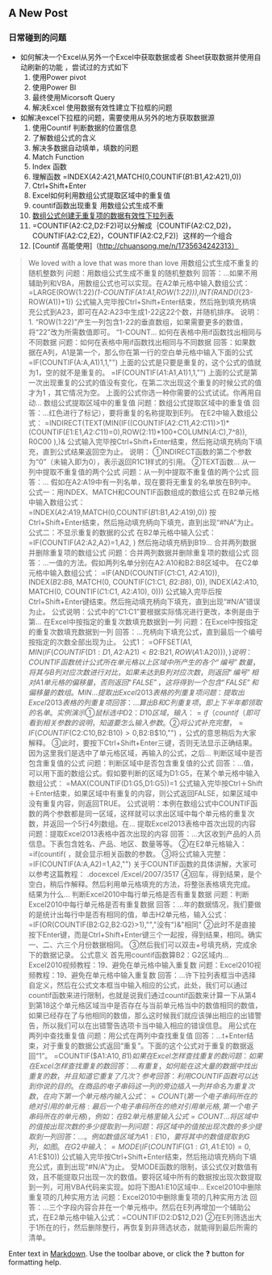## A New Post
###  日常碰到的问题 

+ 如何解决一个Excel从另外一个Excel中获取数据或者 Sheet获取数据并使用自动刷新的功能 ，尝试过的方式如下
  1. 使用Power pivot
  2. 使用Power BI 
  3. 最终使用Micorsoft Query 
  4. 解决Excel 使用数据有效性建立下拉框的问题 
+ 如解决excel下拉框的问题，需要使用从另外的地方获取数据源 
  1. 使用Countif 判断数据的位置信息
  2. 了解数组公式的含义 
  3. 解决多数据自动填单，填数的问题 
  4. Match Function
  5. Index 函数 
  6. 理解函数 =INDEX($A$2:$A$21,MATCH(0,COUNTIF($B$1:B1,$A$2:$A$21),0))
  7. Ctrl+Shift+Enter 
  8. Excel如何利用数组公式提取区域中的重复值
  9. countif函数出现重复 用数组公式生成不重
  10. [数组公式创建无重复项的数据有效性下拉列表](http://www.excel123.cn/Article/excelhanshu/201104/854.html)
  11. =COUNTIF(A2:C2,D2:F2)可以分解成｛COUNTIF(A2:C2,D2)，COUNTIF(A2:C2,E2)，COUNTIF(A2:C2,F2)｝这样的一个组合
  12. [Countif 高能使用]（http://chuansong.me/n/1735634242313）

> We loved with a love that was more than love
> 用数组公式生成不重复的随机整数列
问题：用数组公式生成不重复的随机整数列
回答：...如果不用辅助列和VBA，用数组公式也可以实现。在A2单元格中输入数组公式： =LARGE(ROW($1:$22)*(1-COUNTIF($A$1:A1,ROW($1:$22))),INT(RAND()*(23-ROW(A1))+1)) 公式输入完毕按Ctrl+Shift+Enter结束，然后拖到填充柄填充公式到A23，即可在A2:A23中生成1-22这22个数，并随机排序。    说明： 1. “ROW($1:$22)”产生一列包含1-22的垂直数组，如果需要更多的数值，将“22”改为所需数值即可。 “1-COUNT...
如何在表格中用if函数找出相同与不同数据
问题：如何在表格中用if函数找出相同与不同数据
回答：如果数据在A列，A1是第一个，那么你在第一行的空白单元格中输入下面的公式 =IF(COUNTIF(A:A,A1)1,1,"") 上面的公式是只要是重复的，这个公式的值就为1，空的就不是重复的。 =IF(COUNTIF($A$1:A1,A1)1,1,"") 上面的公式是第一次出现重复的公式的值没有变化，在第二次出现这个重复的时候公式的值才为1 ，其它情况为空。 上面的公式你选一种你需要的公式试试。你再用自动...
数组公式提取区域中的重复值
问题：数组公式提取区域中的重复值
回答：...红色进行了标记），要将重复的名称提取到E列。 在E2中输入数组公式： =INDIRECT(TEXT(MIN(IF((COUNTIF($A$2:$C$11,$A$2:$C$11)>1)*(COUNTIF($E$1:E1,$A$2:$C$11)=0),ROW($2:$11)*100+COLUMN($A:$C),7^8)), R0C00 ),)& 公式输入完毕按Ctrl+Shift+Enter结束，然后拖动填充柄向下填充，直到公式结果返回空为止。 说明： ①INDIRECT函数的第二个参数为“0”（未输入即为0），表示返回R1C1样式的引用。 ②TEXT函数...
从一列中提取不重复值的两个公式
问题：从一列中提取不重复值的两个公式
回答：... 假如在A2:A19中有一列名单，现在要将无重复的名单放在B列中。  公式一：用INDEX、MATCH和COUNTIF函数组成的数组公式 在B2单元格中输入数组公式： =INDEX($A$2:$A$19,MATCH(0,COUNTIF($B$1:B1,$A$2:$A$19),0)) 按Ctrl+Shift+Enter结束，然后拖动填充柄向下填充，直到出现“#NA”为止。 公式二：不显示重复的数据的公式 在B2单元格中输入公式： =IF(COUNTIF($A$2:A2,A2)=1,A2, ) 然后拖动填充柄到B19...
合并两列数据并删除重复项的数组公式
问题：合并两列数据并删除重复项的数组公式
回答：...一值的方法。假如两列名单分别在A2:A10和B2:B8区域中。 在C2单元格中输入数组公式： =IF(AND(COUNTIF($C$1:C1, $A$2:$A$10)), INDEX($B$2:$B$8, MATCH(0, COUNTIF($C$1:C1, $B$2:$B$8), 0)), INDEX($A$2:$A$10, MATCH(0, COUNTIF($C$1:C1, $A$2:$A$10), 0))) 公式输入完毕后按Ctrl+Shift+Enter键结束。然后拖动填充柄向下填充，直到出现“#N/A”错误为止。 公式说明：公式中的“$C$1:C1”要根据实际情况进行更改，本例是由于第...
在Excel中按指定的重复次数填充数据到一列
问题：在Excel中按指定的重复次数填充数据到一列
回答：...充柄向下填充公式，直到最后一个编号按指定的次数全部出现为止。 公式1： =OFFSET(A$1,MIN(IF(COUNTIF($D$1:D1,A$2:A$21)<B$2:B$21,ROW(A$1:A$20))),) 说明：COUNTIF函数统计公式所在单元格以上区域中所产生的各个“编号”数量，将其与B列对应次数进行对比，如果未达到B列对应次数，则返回“编号”相对A1单元格的偏移量，否则返回“FALSE”，这将得到一个包含“FALSE”和偏移量的数组。MIN...
提取出Excel2013表格的列重复项
问题：提取出Excel2013表格的列重复项
回答：...算出B和C列重复项，即上下半年都领取的名单。 实例演示 ①鼠标选中D2：D10区域，输入：=if（countif（ 即可看到相关参数的说明，知道要怎么输入参数。 ②将公式补充完整， =IF(COUNTIF($C$2:$C$10,$B$2:$B$10)>0,$B$2:$B$10,"") ，公式的意思稍后为大家解释。 ③此时，要按下Ctrl+Shift+Enter三键，否则无法显示正确结果。因为这里我们是选中了单元格区域，再输入的公式，之后...
判断区域中是否包含重复值的公式
问题：判断区域中是否包含重复值的公式
回答：...值，可以用下面的数组公式。假如要判断的区域为D1:G5，在某个单元格中输入数组公式： =MAX(COUNTIF(D1:G5,D1:G5))=1 公式输入完毕按Ctrl＋Shift＋Enter结束，如果区域中有重复的内容，则公式返回FALSE，如果区域中没有重复内容，则返回TRUE。 公式说明：本例在数组公式中COUNTIF函数的两个参数都是同一区域，这样就可以求出区域中每个单元格的重复次数，并返回一个5行4列数组。在...
提取Excel2013表格中首次出现的内容
问题：提取Excel2013表格中首次出现的内容
回答：...大区收到产品的人员信息。下表包含姓名、产品、地区、数量等等。 ②在E2单元格输入： =if(countif( ，就会显示相关函数的参数。 ③将公式输入完整： =IF(COUNTIF(A:A,A2)=1,A2,"")  关于COUNTIF函数的具体讲解，大家可以参考这篇教程： .docexcel /Excel/2007/3517 ④回车，得到结果，是个空白，稍后作解释。然后利用单元格填充的方法，将整张表格填充完成。 结果为什么...
判断Excel2010中每行单元格是否有重复数据
问题：判断Excel2010中每行单元格是否有重复数据
回答：...年的数据情况，我们要做的是统计出每行中是否有相同的值，单击H2单元格，输入公式： =IF(OR(COUNTIF(B2:G2,B2:G2)>1),"","没有")&"相同" ②此时不是直接按下Enter键，而是Ctrl+Shift+Enter键三个一起按，得到结果，相同。确实一、二、六三个月份数据相同。 ③然后我们可以双击+号填充柄，完成余下的数据记录。 公式意义 首先用countif函数算B2：G2区域内...
Excel2010视频教程：19、避免在单元格中输入重复数
问题：Excel2010视频教程：19、避免在单元格中输入重复数
回答：...许下拉列表框当中选择自定义，然后在公式文本框当中输入相应的公式，此处，我们可以通过countif函数来进行限制，也就是说我们通过countif函数来计算一下从第4到第18这个单元格区域当中是否存在与当前单元格当中的数值相同的数值，如果已经存在了与他相同的数值，那么这时候我们就应该弹出相应的出错警告，所以我们可以在出错警告选项卡当中输入相应的错误信息。
用公式在两列中查找重复值
问题：用公式在两列中查找重复值
回答：...t+Enter结束，对于重复的数据公式返回“重复”。下面的这个公式对于重复的数据返回“1”。 =COUNTIF($A$1:$A$10,B1)
如果在Excel怎样查找重复的数
问题：如果在Excel怎样查找重复的数
回答：...有重复，如何能在这大量的数据中找出重复的数，并且知道它重复了几次？ 参考回答： 利用 COUNTIF 函数可以达到你说的目的。在商品的电子串码这一列的旁边插入一列并命名为重复次数，在向下第一个单元格内输入公式：=COUNT(第一个电子串码所在的绝对引用的单元格:最后一个电子串码所在的绝对引用单元格,第一个电子串码所在的单元格)，例如：在B2单元格里输入公式 =COUNT...
将区域中的值按出现次数的多少提取到一列
问题：将区域中的值按出现次数的多少提取到一列
回答：...。例如数值区域为A1:E10，要将其中的数值提取到G列，如图。    在G2中输入： =MODE(IF(COUNTIF($G$1:G1,A$1:E$10)=0,A$1:E$10)) 公式输入完毕按Ctrl+Shift+Enter结束，然后拖动填充柄向下填充公式，直到出现“#N/A”为止。 受MODE函数的限制，该公式仅对数值有效，且不能提取只出现一次的数值。要将区域中所有的数据按出现次数提取到一列，可用VBA代码来实现。如将下图A1:E10区域中...
Excel2010中删除重复项的几种实用方法
问题：Excel2010中删除重复项的几种实用方法
回答：...三个字段内容合并在一个单元格中。然后在E列再增加一个辅助公式，在E2单元格中输入公式：=COUNTIF(D2:D$12,D2) ②在E列筛选出大于1所在的行，然后删除整行，再恢复到非筛选状态，就能得到最后所需的清单。
 


Enter text in [Markdown](http://daringfireball.net/projects/markdown/). Use the toolbar above, or click the **?** button for formatting help.
